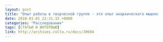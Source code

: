 ```yaml
---
layout: post
title: "Опыт работы в творческой группе - это опыт анархического мышления"
date: 2018-01-01 22:31:15 +0000
categories: "Расследования"
tags: [СТАТЬИ И ИНТЕРВЬЮ]
link: http://archives.colta.ru/docs/30664
---
```

